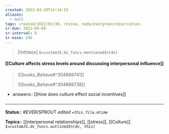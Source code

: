 ```yaml
---
created: 2022-03-30T14:14:52 
aliases:
  - null
tags: created/2022/03/30, review, node/evergreen/observation
sr-due: 2022-04-09
sr-interval: 6
sr-ease: 246
---
```

> [!infobox]
`$=customJS.dv_funcs.mentionedIn(dv)`

#### [[Culture affects stress levels around discussing interpersonal influence]] 

> ![[books_Behave#^304866741]]

> ![[books_Behave#^304866738]]

- answers:: [[How does culture effect social incentives]]

### <hr class="footnote"/>

**Status**:: #EVER/SPROUT
*edited `=this.file.mtime`*

**Topics**:: [[interpersonal relationships]], [[stress]], [[Culture]]
*`$=customJS.dv_funcs.outlinedIn(dv, this)`*

